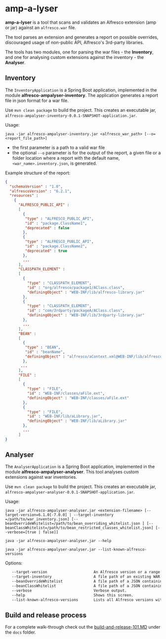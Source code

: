 # amp-a-lyser

**amp-a-lyser** is a tool that scans and validates an Alfresco extension (amp or jar) against an `alfresco.war` file.

The tool parses an extension and generates a report on possible overrides, discouraged usage of non-public API, Alfresco's 3rd-party libraries.

The tools has two modules, one for parsing the war files - the **Inventory**, and one for analysing custom extensions against the inventory - the **Analyser**.

## Inventory

The `InventoryApplication` is a Spring Boot application, implemented in the module **alfresco-ampalyser-inventory**.
The application generates a report file in json format for a war file.
  
Use `mvn clean package` to build the project.
This creates an executable jar, `alfresco-ampalyser-inventory-0.0.1-SNAPSHOT-application.jar`.

Usage:
```shell script
java -jar alfresco-ampalyser-inventory.jar <alfresco_war_path> [--o=<report_file_path>]
```
- the first parameter is a path to a valid war file
- the optional `--o` parameter is for the output of the report, a given file or a folder location where a report with the default name, `<war_name>.inventory.json`, is generated. 

Example structure of the report:
```json
{
  "schemaVersion" : "1.0",
  "alfrescoVersion" : "6.2.1",
  "resources" : 
    {
      "ALFRESCO_PUBLIC_API" : 
      [ 
        {
         "type" : "ALFRESCO_PUBLIC_API",
         "id" : "package.ClassName1",
         "deprecated" : false
        },
        {
         "type" : "ALFRESCO_PUBLIC_API",
         "id" : "package.ClassName2",
         "deprecated" : true
        },
        ...
      ],
      "CLASSPATH_ELEMENT" : 
      [
        {
          "type" : "CLASSPATH_ELEMENT",
          "id" : "org/alfresco/package1/AClass.class",
          "definingObject" : "WEB-INF/lib/alfresco-library.jar"
        },
        {
          "type" : "CLASSPATH_ELEMENT",
          "id" : "com/3rdparty/packageA/AClass.class",
          "definingObject" : "WEB-INF/lib/3rdparty-library.jar"
        },
        ...
      ],
      "BEAN" : 
      [
        {
         "type" : "BEAN",
         "id" : "beanName",
         "definingObject" : "alfresco/aContext.xml@WEB-INF/lib/alfresco-library.jar"
        },
       ...
      ],
      "FILE" : 
      [
        {
          "type" : "FILE",
          "id" : "WEB-INF/classes/aFile.ext",
          "definingObject" : "WEB-INF/classes/aFile.ext"
        },
        {
          "type" : "FILE",
          "id" : "WEB-INF/lib/aLibrary.jar",
          "definingObject" : "WEB-INF/lib/aLibrary.jar"
        },
        ...
      ]
}
```

## Analyser

The `AnalyserApplication` is a Spring Boot application, implemented in the module **alfresco-ampalyser-analyser**.
This tool analyses custom extensions against war inventories.

Use `mvn clean package` to build the project.
This creates an executable jar, `alfresco-ampalyser-analyser-0.0.1-SNAPSHOT-application.jar`.

Usage:
```shell script
java -jar alfresco-ampalyser-analyser.jar <extension-filename> [--target-version=6.1.0[-7.0.0] | --target-inventory =/path/to/war_inventory.json] [--beanOverrideWhitelist=/path/to/bean_overriding_whitelist.json ] [--beanClassWhitelist=/path/to/bean_restricted_classes_whitelist.json] [--verbose=[true | false]]

java -jar alfresco-ampalyser-analyser.jar --help

java -jar alfresco-ampalyser-analyser.jar --list-known-alfresco-versions
```
Options:
```bash
   --target-version                     An Alfresco version or a range of Alfresco versions.
   --target-inventory                   A file path of an existing WAR inventory.
   --beanOverrideWhitelist              A file path of a JSON containing a list of beans that can be overridden.
   --beanClassWhitelist                 A file path of a JSON containing a list of classes that can be instantiated.
   --verbose                            Verbose output.
   --help                               Shows this screen.
   --list-known-alfresco-versions       Lists all Alfresco versions with inventory reports included in the tool.
```

## Build and release process

For a complete walk-through check out the
[build-and-release-101.MD](docs/build-and-release-101.md)
under the `docs` folder.
